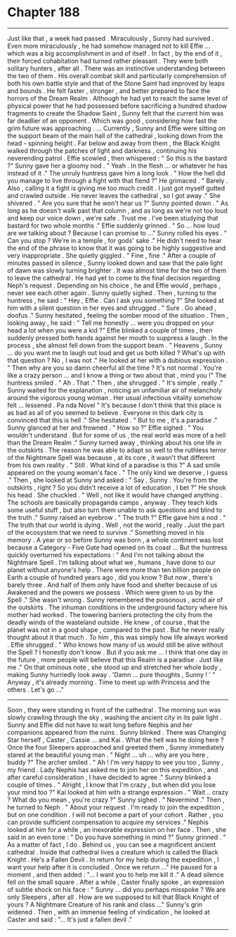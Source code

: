 
# Chapter 188


---

Just like that , a week had passed . Miraculously , Sunny had survived .
Even more miraculously , he had somehow managed not to kill Effie ... which was a big accomplishment in and of itself . In fact , by the end of it , their forced cohabitation had turned rather pleasant .
They were both solitary hunters , after all . There was an instinctive understanding between the two of them .
His overall combat skill and particularly comprehension of both his own battle style and that of the Stone Saint had improved by leaps and bounds . He felt faster , stronger , and better prepared to face the horrors of the Dream Realm .
Although he had yet to reach the same level of physical power that he had possessed before sacrificing a hundred shadow fragments to create the Shadow Saint , Sunny felt that the current him was far deadlier of an opponent .
Which was good , considering how fast the grim future was approaching .
... Currently , Sunny and Effie were sitting on the support beam of the main hall of the cathedral , looking down from the head - spinning height . Far below and away from them , the Black Knight walked through the patches of light and darkness , continuing his neverending patrol .
Effie scowled , then whispered :
" So this is the bastard ?"
Sunny gave her a gloomy nod .
" Yeah . In the flesh … or whatever he has instead of it ."
The unruly huntress gave him a long look .
" How the hell did you manage to live through a fight with that fiend ?"
He grimaced .
" Barely . Also , calling it a fight is giving me too much credit . I just got myself gutted and crawled outside . He never leaves the cathedral , so I got away ."
She shivered .
" Are you sure that he won't hear us ?"
Sunny pointed down .
" As long as he doesn't walk past that column , and as long as we're not too loud and keep our voice down , we're safe . Trust me . I've been studying that bastard for two whole months ."
Effie suddenly grinned .
" So … how loud are we talking about ? Because I can promise to …"
Sunny rolled his eyes .
" Can you stop ? We're in a temple , for gods' sake ."
He didn't need to hear the end of the phrase to know that it was going to be highly suggestive and very inappropriate .
She quietly giggled .
" Fine , fine ."
After a couple of minutes passed in silence , Sunny looked down and saw that the pale light of dawn was slowly turning brighter . It was almost time for the two of them to leave the cathedral .
He had yet to come to the final decision regarding Neph's request . Depending on his choice , he and Effie would , perhaps , never see each other again .
Sunny quietly sighed .
Then , turning to the huntress , he said :
" Hey , Effie . Can I ask you something ?"
She looked at him with a silent question in her eyes and shrugged .
" Sure . Go ahead , doofus ."
Sunny hesitated , feeling the somber mood of the situation . Then , looking away , he said :
" Tell me honestly … were you dropped on your head a lot when you were a kid ?"
Effie blinked a couple of times , then suddenly pressed both hands against her mouth to suppress a laugh . In the process , she almost fell down from the support beam .
" Heavens , Sunny … do you want me to laugh out loud and get us both killed ? What's up with that question ? No , I was not ."
He looked at her with a dubious expression .
" Then why are you so damn cheerful all the time ? It's not normal . You're like a crazy person … and I know a thing or two about that , mind you !"
The huntress smiled .
" Ah . That ."
Then , she shrugged .
" It's simple , really ."
Sunny waited for the explanation , noticing an unfamiliar air of melancholy around the vigorous young woman . Her usual infectious vitality somehow felt ... lessened . Pa nda
Novel " It's because I don't think that this place is as bad as all of you seemed to believe . Everyone in this dark city is convinced that this is hell ."
She hesitated .
" But to me , it's a paradise ."
Sunny glanced at her and frowned .
" How so ?"
Effie sighed .
" You wouldn't understand . But for some of us , the real world was more of a hell than the Dream Realm ."
Sunny turned away , thinking about his one life in the outskirts . The reason he was able to adapt so well to the ruthless terror of the Nightmare Spell was because , at its core , it wasn't that different from his own reality .
" Still . What kind of a paradise is this ?"
A sad smile appeared on the young woman's face .
" The only kind we deserve , I guess ."
Then , she looked at Sunny and asked :
" Say , Sunny . You're from the outskirts , right ? So you didn't receive a lot of education , I bet ?"
He shook his head .
She chuckled .
" Well , not like it would have changed anything . The schools are basically propaganda camps , anyway . They teach kids some useful stuff , but also turn them unable to ask questions and blind to the truth ."
Sunny raised an eyebrow .
" The truth ?"
Effie gave him a nod .
" The truth that our world is dying . Well , not the world , really . Just the part of the ecosystem that we need to survive ."
Something moved in his memory . A year or so before Sunny was born , a whole continent was lost because a Category - Five Gate had opened on its coast …
But the huntress quickly overturned his expectations :
" And I'm not talking about the Nightmare Spell . I'm talking about what we , humans , have done to our planet without anyone's help . There were more than ten billion people on Earth a couple of hundred years ago , did you know ? But now , there's barely three . And half of them only have food and shelter because of us Awakened and the powers we possess . Which were given to us by the Spell ."
She wasn't wrong . Sunny remembered the poisonous , acrid air of the outskirts . The inhuman conditions in the underground factory where his mother had worked . The towering barriers protecting the city from the deadly winds of the wasteland outside . He knew , of course , that the planet was not in a good shape , compared to the past .
But he never really thought about it that much . To him , this was simply how life always worked .
Effie shrugged .
" Who knows how many of us would still be alive without the Spell ? I honestly don't know . But if you ask me … I think that one day in the future , more people will believe that this Realm is a paradise . Just like me ."
On that ominous note , she stood up and stretched her whole body , making Sunny hurriedly look away .
'Damn ... pure thoughts , Sunny ! '
" Anyway , it's already morning . Time to meet up with Princess and the others . Let's go …"
***
Soon , they were standing in front of the cathedral . The morning sun was slowly crawling through the sky , washing the ancient city in its pale light . Sunny and Effie did not have to wait long before Nephis and her companions appeared from the ruins .
Sunny blinked .
There was Changing Star herself , Caster , Cassie … and Kai .
What the hell was he doing here ?
Once the four Sleepers approached and greeted them , Sunny immediately stared at the beautiful young man .
" Night … uh … why are you here , buddy ?"
The archer smiled .
" Ah ! I'm very happy to see you too , Sunny , my friend . Lady Nephis has asked me to join her on this expedition , and after careful consideration , I have decided to agree ."
Sunny blinked a couple of times .
" Alright , I know that I'm crazy , but when did you lose your mind too ?"
Kai looked at him with a strange expression .
" Wait .. crazy ? What do you mean , you're crazy ?"
Sunny sighed .
" Nevermind ."
Then , he turned to Neph .
" About your request . I'm ready to join the expedition , but on one condition . I will not become a part of your cohort . Rather , you can provide sufficient compensation to acquire my services ."
Nephis looked at him for a while , an inexorable expression on her face . Then , she said in an even tone :
" Do you have something in mind ?"
Sunny grinned .
" As a matter of fact , I do . Behind us , you can see a magnificent ancient cathedral . Inside that cathedral lives a creature which is called the Black Knight . He's a Fallen Devil . In return for my help during the expedition , I want your help after it is concluded . Once we return …"
He paused for a moment , and then added :
"... I want you to help me kill it ."
A dead silence fell on the small square . After a while , Caster finally spoke , an expression of subtle shock on his face :
" Sunny … did you perhaps misspoke ? We are only Sleepers , after all . How are we supposed to kill that Black Knight of yours ? A Nightmare Creature of his rank and class …"
Sunny's grin widened . Then , with an immense feeling of vindication , he looked at Caster and said :
"... It's just a fallen devil ."

---


